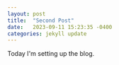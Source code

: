 ```yaml
---
layout: post
title:  "Second Post"
date:   2023-09-11 15:23:35 -0400
categories: jekyll update
---
```

Today I'm setting up the blog.
